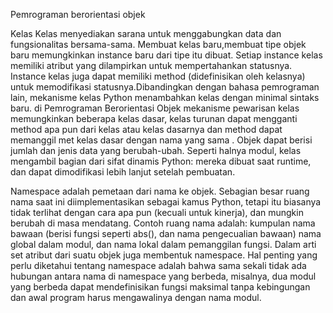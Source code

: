 Pemrograman berorientasi objek

Kelas
Kelas menyediakan sarana untuk menggabungkan data dan fungsionalitas bersama-sama. Membuat kelas baru,membuat tipe objek baru memungkinkan instance baru dari tipe itu
 dibuat. Setiap instance kelas memiliki atribut yang dilampirkan untuk mempertahankan statusnya. Instance kelas juga dapat memiliki method (didefinisikan oleh 
kelasnya) untuk memodifikasi statusnya.Dibandingkan dengan bahasa pemrograman lain, mekanisme kelas Python menambahkan kelas
dengan minimal sintaks baru. di Pemrograman Berorientasi Objek mekanisme pewarisan kelas memungkinkan beberapa kelas dasar, kelas turunan dapat mengganti method apa 
pun dari kelas atau kelas dasarnya dan method dapat memanggil met kelas dasar dengan nama yang sama . Objek dapat berisi jumlah dan jenis data yang berubah-ubah. Seperti halnya modul, 
kelas mengambil bagian dari sifat dinamis Python: mereka dibuat saat runtime, dan dapat dimodifikasi lebih lanjut setelah pembuatan.

Namespace adalah pemetaan dari nama ke objek. Sebagian besar ruang nama saat ini diimplementasikan sebagai kamus Python, tetapi itu biasanya tidak terlihat dengan 
cara apa pun (kecuali untuk kinerja), dan mungkin berubah di masa mendatang. Contoh ruang nama adalah: kumpulan nama bawaan (berisi fungsi seperti abs(), dan nama 
pengecualian bawaan) nama global dalam modul, dan nama lokal dalam pemanggilan fungsi. Dalam arti set atribut dari suatu objek juga membentuk namespace. Hal penting
 yang perlu diketahui tentang namespace adalah bahwa sama sekali tidak ada hubungan antara nama di namespace yang berbeda, misalnya, dua modul yang berbeda dapat 
mendefinisikan fungsi maksimal tanpa kebingungan dan awal program harus mengawalinya dengan nama modul.